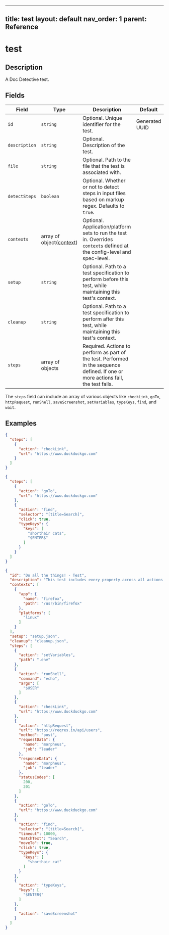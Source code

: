  ---
title: test
layout: default
nav_order: 1
parent: Reference
---

# test

## Description

A Doc Detective test.

## Fields

| Field         | Type                                           | Description                                                                                                                   | Default         |
|---------------|------------------------------------------------|-------------------------------------------------------------------------------------------------------------------------------|-----------------|
| `id`          | `string`                                       | Optional. Unique identifier for the test.                                                                                     | Generated UUID  |
| `description` | `string`                                       | Optional. Description of the test.                                                                                            |                 |
| `file`        | `string`                                       | Optional. Path to the file that the test is associated with.                                                                  |                 |
| `detectSteps` | `boolean`                                      | Optional. Whether or not to detect steps in input files based on markup regex. Defaults to `true`.                            |                 |
| `contexts`    | array of object([context](/reference/schemas/context)) | Optional. Application/platform sets to run the test in. Overrides `contexts` defined at the config-level and spec-level.      |                 |
| `setup`       | `string`                                       | Optional. Path to a test specification to perform before this test, while maintaining this test's context.                    |                 |
| `cleanup`     | `string`                                       | Optional. Path to a test specification to perform after this test, while maintaining this test's context.                     |                 |
| `steps`       | array of objects                               | Required. Actions to perform as part of the test. Performed in the sequence defined. If one or more actions fail, the test fails. |                 |

The `steps` field can include an array of various objects like `checkLink`, `goTo`, `httpRequest`, `runShell`, `saveScreenshot`, `setVariables`, `typeKeys`, `find`, and `wait`.

## Examples

```json
{
  "steps": [
    {
      "action": "checkLink",
      "url": "https://www.duckduckgo.com"
    }
  ]
}
```

```json
{
  "steps": [
    {
      "action": "goTo",
      "url": "https://www.duckduckgo.com"
    },
    {
      "action": "find",
      "selector": "[title=Search]",
      "click": true,
      "typeKeys": {
        "keys": [
          "shorthair cats",
          "$ENTER$"
        ]
      }
    }
  ]
}
```

```json
{
  "id": "Do all the things! - Test",
  "description": "This test includes every property across all actions.",
  "contexts": [
    {
      "app": {
        "name": "firefox",
        "path": "/usr/bin/firefox"
      },
      "platforms": [
        "linux"
      ]
    }
  ],
  "setup": "setup.json",
  "cleanup": "cleanup.json",
  "steps": [
    {
      "action": "setVariables",
      "path": ".env"
    },
    {
      "action": "runShell",
      "command": "echo",
      "args": [
        "$USER"
      ]
    },
    {
      "action": "checkLink",
      "url": "https://www.duckduckgo.com"
    },
    {
      "action": "httpRequest",
      "url": "https://reqres.in/api/users",
      "method": "post",
      "requestData": {
        "name": "morpheus",
        "job": "leader"
      },
      "responseData": {
        "name": "morpheus",
        "job": "leader"
      },
      "statusCodes": [
        200,
        201
      ]
    },
    {
      "action": "goTo",
      "url": "https://www.duckduckgo.com"
    },
    {
      "action": "find",
      "selector": "[title=Search]",
      "timeout": 10000,
      "matchText": "Search",
      "moveTo": true,
      "click": true,
      "typeKeys": {
        "keys": [
          "shorthair cat"
        ]
      }
    },
    {
      "action": "typeKeys",
      "keys": [
        "$ENTER$"
      ]
    },
    {
      "action": "saveScreenshot"
    }
  ]
}
```
